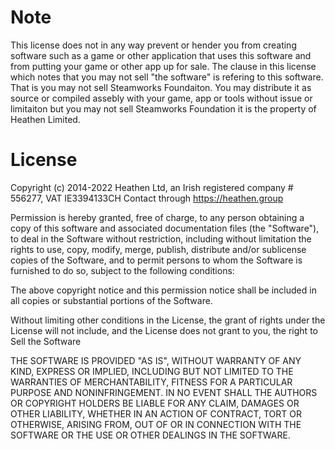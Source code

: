 # Note
This license does not in any way prevent or hender you from creating software such as a game or other application that uses this software and from putting your game or other app up for sale. The clause in this license which notes that you may not sell "the software" is refering to this software. That is you may not sell Steamworks Foundaiton. You may distribute it as source or compiled assebly with your game, app or tools without issue or limitaiton but you may not sell Steamworks Foundation it is the property of Heathen Limited.

# License

Copyright (c) 2014-2022 Heathen Ltd, an Irish registered company # 556277, VAT IE3394133CH
Contact through https://heathen.group

Permission is hereby granted, free of charge, to any person obtaining a copy of this software and associated documentation files (the "Software"), to deal in the Software without restriction, including without limitation the rights to use, copy, modify, merge, publish, distribute and/or sublicense copies of the Software, and to permit persons to whom the Software is furnished to do so, subject to the following conditions:

The above copyright notice and this permission notice shall be included in all copies or substantial portions of the Software.

Without limiting other conditions in the License, the grant of rights under the License will not include, and the License does not grant to you, the right to Sell the Software

THE SOFTWARE IS PROVIDED "AS IS", WITHOUT WARRANTY OF ANY KIND, EXPRESS OR IMPLIED, INCLUDING BUT NOT LIMITED TO THE WARRANTIES OF MERCHANTABILITY, FITNESS FOR A PARTICULAR PURPOSE AND NONINFRINGEMENT. IN NO EVENT SHALL THE AUTHORS OR COPYRIGHT HOLDERS BE LIABLE FOR ANY CLAIM, DAMAGES OR OTHER LIABILITY, WHETHER IN AN ACTION OF CONTRACT, TORT OR OTHERWISE, ARISING FROM, OUT OF OR IN CONNECTION WITH THE SOFTWARE OR THE USE OR OTHER DEALINGS IN THE SOFTWARE.
